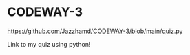 # CODEWAY-3

https://github.com/Jazzhamd/CODEWAY-3/blob/main/quiz.py

Link to my quiz using python!
